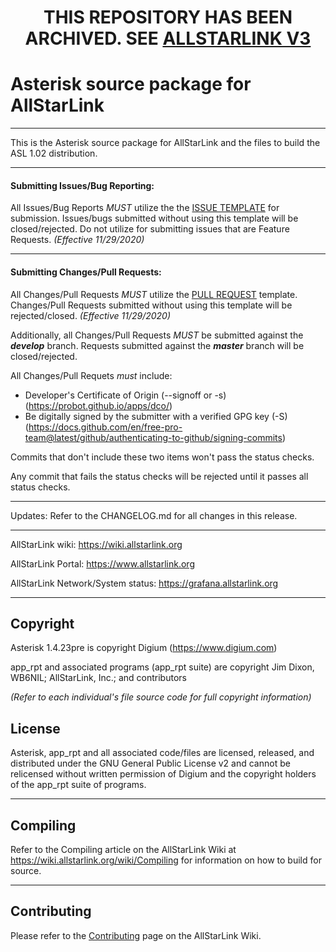 <h1 align=center>THIS REPOSITORY HAS BEEN ARCHIVED. SEE <a href="https://github.com/AllStarLink/ASL3">ALLSTARLINK V3</a></h1>

# Asterisk source package for AllStarLink

---------------------------------------------------------------------------------------------------------------------------------

This is the Asterisk source package for AllStarLink and the files to build the ASL 1.02 distribution.

---------------------------------------------------------------------------------------------------------------------------------

#### Submitting Issues/Bug Reporting:

All Issues/Bug Reports *MUST* utilize the the [ISSUE TEMPLATE](https://github.com/AllStarLinkInc/Asterisk/blob/master/.github/ISSUE_TEMPLATE/bug_report.md) for submission.  Issues/bugs submitted without using this template will be closed/rejected.  Do not utilize for submitting issues that are Feature Requests. *(Effective 11/29/2020)*

---------------------------------------------------------------------------------------------------------------------------------

#### Submitting Changes/Pull Requests:

All Changes/Pull Requests *MUST* utilize the [PULL REQUEST](https://github.com/AllStarLinkInc/Asterisk/blob/develop/.github/PULL_REQUEST_TEMPLATE/PULL_REQUEST_TEMPLATE.md) template.   Changes/Pull Requests submitted without using this template will be rejected/closed.  *(Effective 11/29/2020)*

Additionally, all Changes/Pull Requests *MUST* be submitted against the ***develop*** branch.  Requests submitted against the ***master*** branch will be closed/rejected.

All Changes/Pull Requets *must* include:

* Developer's Certificate of Origin (--signoff or -s) (https://probot.github.io/apps/dco/)
* Be digitally signed by the submitter with a verified GPG key (-S)  (https://docs.github.com/en/free-pro-team@latest/github/authenticating-to-github/signing-commits)

Commits that don't include these two items won't pass the status checks. 

Any commit that fails the status checks will be rejected until it passes all status checks.

---------------------------------------------------------------------------------------------------------------------------------

Updates: 
Refer to the CHANGELOG.md for all changes in this release.

---------------------------------------------------------------------------------------------------------------------------------

AllStarLink wiki: https://wiki.allstarlink.org

AllStarLink Portal:  https://www.allstarlink.org

AllStarLink Network/System status:  https://grafana.allstarlink.org

---------------------------------------------------------------------------------------------------------------------------------

## Copyright

Asterisk 1.4.23pre is copyright Digium (https://www.digium.com)

app_rpt and associated programs (app_rpt suite) are copyright Jim Dixon, WB6NIL; AllStarLink, Inc.; and contributors

_(Refer to each individual's file source code for full copyright information)_

## License

Asterisk, app_rpt and all associated code/files are licensed, released, and distributed under the GNU General Public License v2 and cannot be relicensed without written permission of Digium and the copyright holders of the app_rpt suite of programs.

---------------------------------------------------------------------------------------------------------------------------------

## Compiling
Refer to the Compiling article on the AllStarLink Wiki at https://wiki.allstarlink.org/wiki/Compiling for information on how to build for source.

---------------------------------------------------------------------------------------------------------------------------------

## Contributing

Please refer to the [Contributing](https://wiki.allstarlink.org/wiki/Contributing) page on the AllStarLink Wiki.
